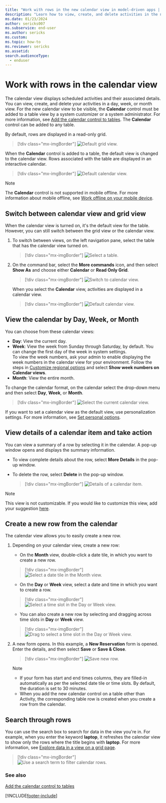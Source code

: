 ```yaml
---
title: "Work with rows in the new calendar view in model-driven apps | MicrosoftDocs"
description: "Learn how to view, create, and delete activities in the new calendar view."
ms.date: 01/23/2024
author: sericks007
ms.subservice: end-user
ms.author: sericks
ms.custom:
ms.topic: how-to
ms.reviewer: sericks
ms.assetid: 
search.audienceType: 
  - enduser
---
```


# Work with rows in the calendar view

The calendar view displays scheduled activities and their associated details. You can view, create, and delete your activities in a day, week, or month view. For the new calendar view to be visible, the **Calendar** control must be added to a table view by a system customizer or a system administrator. For more information, see [Add the calendar control to tables](../maker/model-driven-apps/add-calendar-control.md). The **Calendar** control can be added to any table.

By default, rows are displayed in a read-only grid.

> [!div class="mx-imgBorder"]
> ![Default grid view.](media/default-grid-view-1.png "Default grid view")

When the **Calendar** control is added to a table, the default view is changed to the calendar view. Rows associated with the table are displayed in an interactive calendar.

> [!div class="mx-imgBorder"]
> ![Default calendar view.](media/cal-view.png "Default calendar view")

> [!NOTE]
> The **Calendar** control is not supported in mobile offline. For more information about mobile offline, see [Work offline on your mobile device](/dynamics365/mobile-app/work-in-offline-mode).

## Switch between calendar view and grid view

When the calendar view is turned on, it's the default view for the table. However, you can still switch between the grid view or the calendar view.

1. To switch between views, on the left navigation pane, select the table that has the calendar view turned on.

   > [!div class="mx-imgBorder"]
   > ![Select a table.](media/cal-view-1.png "Select a table")

1. On the command bar, select the **More commands** icon, and then select **Show As** and choose either **Calendar** or **Read Only Grid**.

    > [!div class="mx-imgBorder"]
    > ![Switch to calendar view.](media/switch-calendar-view-1.png "Switch to calendar view")

    When you select the **Calendar** view, activities are displayed in a calendar view.

    > [!div class="mx-imgBorder"]
    > ![Default calendar view.](media/cal-view.png "Default calendar view")

## View the calendar by Day, Week, or Month

You can choose from these calendar views:

- **Day**: View the current day.
- **Week**: View the week from Sunday through Saturday, by default. You can change the first day of the week in system settings.<br/>To view the week numbers, ask your admin to enable displaying the week numbers in the calendar view for your environment. Follow the steps in [Customize regional options](/power-platform/admin/customize-regional-options-admins) and select **Show week numbers on Calendar views**.
- **Month**: View the entire month.

To change the calendar format, on the calendar select the drop-down menu and then select **Day**, **Week**, or **Month**.

 > [!div class="mx-imgBorder"]
 > ![Select the current calendar view.](media/cal-nav-bar-1.png "Select the current calendar view")

If you want to set a calendar view as the default view, use personalization settings. For more information, see [Set personal options](./set-personal-options.md#activities-tab-options).

## View details of a calendar item and take action

You can view a summary of a row by selecting it in the calendar. A pop-up window opens and displays the summary information.

- To view complete details about the row, select **More Details** in the pop-up window.

- To delete the row, select **Delete** in the pop-up window.

  > [!div class="mx-imgBorder"]
  > ![Details of a calendar item.](media/details-pop-up-1.png "Details of a calendar item") 

> [!NOTE]
> This view is not customizable. If you would like to customize this view, add your suggestion [here](https://ideas.powerapps.com).

## Create a new row from the calendar

The calendar view allows you to easily create a new row.

1. Depending on your calendar view, create a new row:

   - On the **Month** view, double-click a date tile, in which you want to create a new row.

   > [!div class="mx-imgBorder"]
   > ![Select a date tile in the Month view.](media/date-tile-1.png "Select a date tile in the Month view")

   - On the **Day** or **Week** view, select a date and time in which you want to create a row.

   > [!div class="mx-imgBorder"]
   > ![Select a time slot in the Day or Week view.](media/time-slot-1.png "Select a time slot in the Day or Week view") 

   - You can also create a new row by selecting and dragging across time slots in **Day** or **Week** view.

   > [!div class="mx-imgBorder"]
   > ![Drag to select a time slot in the Day or Week view.](media/new-calendar-item.gif "Drag to select a time slot in the Day or Week view")

2. A new form opens. In this example, a **New Reservation** form is opened. Enter the details, and then select **Save** or **Save & Close**.

   > [!div class="mx-imgBorder"]
   > ![Save new row.](media/save-new-res.png "Save new row")

   > [!NOTE]
   > - If your form has start and end times columns, they are filled-in automatically as per the selected date tile or time slots. By default, the duration is set to 30 minutes.
   > - When you add the new calendar control on a table other than Activity, the corresponding table row is created when you create a row from the calendar.

## Search through rows

You can use the search box to search for data in the view you're in. For example, when you enter the keyword **laptop**, it refreshes the calendar view to show only the rows where the title begins with **laptop**. For more information, see [Explore data in a view on a grid page](grid-filters.md).

> [!div class="mx-imgBorder"]
> ![Use a search term to filter calendar rows.](media/search-cal.png "Use a search term to filter calendar rows")

### See also

[Add the calendar control to tables](../maker/model-driven-apps/add-calendar-control.md)

[!INCLUDE[footer-include](../includes/footer-banner.md)]
